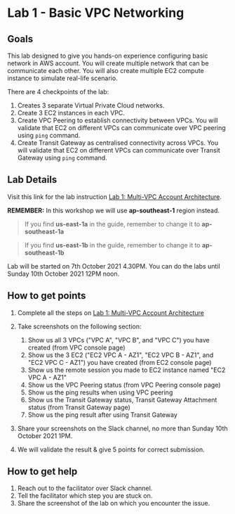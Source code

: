 # Lab 1 - Basic VPC Networking

## Goals
This lab designed to give you hands-on experience configuring basic network in AWS account. You will create multiple network that can be communicate each other. You will also create multiple EC2 compute instance to simulate real-life scenario.

There are 4 checkpoints of the lab:

1. Creates 3 separate Virtual Private Cloud networks.
2. Create 3 EC2 instances in each VPC.
3. Create VPC Peering to establish connectivity between VPCs. You will validate that EC2 on different VPCs can communicate over VPC peering using `ping` command.
4. Create Transit Gateway as centralised connectivity across VPCs. You will validate that EC2 on different VPCs can communicate over Transit Gateway using `ping` command.

## Lab Details

Visit this link for the lab instruction [Lab 1: Multi-VPC Account Architecture](https://networking.workshop.aws/beginner/lab1.html).

**REMEMBER:** In this workshop we will use **ap-southeast-1** region instead.

> If you find **us-east-1a** in the guide, remember to change it to **ap-southeast-1a**

> If you find **us-east-1b** in the guide, remember to change it to **ap-southeast-1b**

Lab will be started on 7th October 2021 4.30PM. You can do the labs until Sunday 10th October 2021 12PM noon. 

## How to get points

1. Complete all the steps on [Lab 1: Multi-VPC Account Architecture](https://networking.workshop.aws/beginner/lab1.html)
2. Take screenshots on the following section:

    1. Show us all 3 VPCs ("VPC A", "VPC B", and "VPC C") you have created (from VPC console page)
    2. Show us the 3 EC2 ("EC2 VPC A - AZ1", "EC2 VPC B - AZ1", and "EC2 VPC C - AZ1") you have created (from EC2 console page)
    3. Show us the remote session you made to EC2 instance named "EC2 VPC A - AZ1"
    3. Show us the VPC Peering status (from VPC Peering console page)
    4. Show us the ping results when using VPC peering
    5. Show us the Transit Gateway status, Transit Gateway Attachment status (from Transit Gateway page)
    6. Show us the ping result after using Transit Gateway

3. Share your screenshots on the Slack channel, no more than Sunday 10th October 2021 1PM.
4. We will validate the result & give 5 points for correct submission.

## How to get help
1. Reach out to the facilitator over Slack channel.
2. Tell the facilitator which step you are stuck on.
3. Share the screenshot of the lab on which you encounter the issue.

